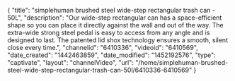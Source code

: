 {
    "title": "simplehuman brushed steel wide-step rectangular trash can - 50L",
    "description": "Our wide-step rectangular can has a space-efficient shape so you can place it directly against the wall and out of the way. The extra-wide strong steel pedal is easy to access from any angle and is designed to last. The patented lid shox technology ensures a smooth, silent close every time.",
    "channelid": "6410336",
    "videoid": "6410569",
    "date_created": "1442463859",
    "date_modified": "1452192576",
    "type": "captivate",
    "layout": "channelVideo",
    "url": "\/home\/simplehuman-brushed-steel-wide-step-rectangular-trash-can-50l\/6410336-6410569"
}